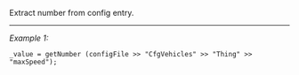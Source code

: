 Extract number from config entry.


---
*Example 1:*
```sqf
_value = getNumber (configFile >> "CfgVehicles" >> "Thing" >> "maxSpeed");
```